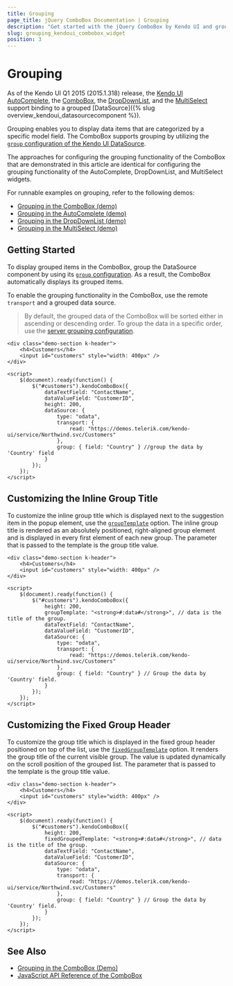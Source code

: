 ```yaml
---
title: Grouping
page_title: jQuery ComboBox Documentation | Grouping
description: "Get started with the jQuery ComboBox by Kendo UI and group its data."
slug: grouping_kendoui_combobox_widget
position: 3
---
```


# Grouping

As of the Kendo UI Q1 2015 (2015.1.318) release, the [Kendo UI AutoComplete](https://demos.telerik.com/kendo-ui/autocomplete/index), the [ComboBox](https://demos.telerik.com/kendo-ui/combobox/index), the [DropDownList](https://demos.telerik.com/kendo-ui/dropdownlist/index), and the [MultiSelect](https://demos.telerik.com/kendo-ui/multiselect/index) support binding to a grouped [DataSource]({% slug overview_kendoui_datasourcecomponent %}).

Grouping enables you to display data items that are categorized by a specific model field. The ComboBox supports grouping by utilizing the [`group` configuration of the Kendo UI DataSource](/api/javascript/data/datasource/configuration/group).

The approaches for configuring the grouping functionality of the ComboBox that are demonstrated in this article are identical for configuring the grouping functionality of the AutoComplete, DropDownList, and MultiSelect widgets.

For runnable examples on grouping, refer to the following demos:
* [Grouping in the ComboBox (demo)](https://demos.telerik.com/kendo-ui/combobox/grouping)
* [Grouping in the AutoComplete (demo)](https://demos.telerik.com/kendo-ui/autocomplete/grouping)
* [Grouping in the DropDownList (demo)](https://demos.telerik.com/kendo-ui/dropdownlist/grouping)
* [Grouping in the MultiSelect (demo)](https://demos.telerik.com/kendo-ui/multiselect/grouping)

## Getting Started

To display grouped items in the ComboBox, group the DataSource component by using its [`group` configuration](/api/javascript/data/datasource/configuration/group). As a result, the ComboBox automatically displays its grouped items.

To enable the grouping functionality in the ComboBox, use the remote `transport` and a grouped data source.

> By default, the grouped data of the ComboBox will be sorted either in ascending or descending order. To group the data in a specific order, use the [server grouping configuration](/api/javascript/data/datasource/configuration/servergrouping).

```dojo
<div class="demo-section k-header">
    <h4>Customers</h4>
    <input id="customers" style="width: 400px" />
</div>

<script>
    $(document).ready(function() {
        $("#customers").kendoComboBox({
            dataTextField: "ContactName",
            dataValueField: "CustomerID",
            height: 200,
            dataSource: {
                type: "odata",
                transport: {
                    read: "https://demos.telerik.com/kendo-ui/service/Northwind.svc/Customers"
                },
                group: { field: "Country" } //group the data by 'Country' field
            }
        });
    });
</script>
```

## Customizing the Inline Group Title

To customize the inline group title which is displayed next to the suggestion item in the popup element, use the [`groupTemplate`](/api/javascript/ui/combobox/configuration/grouptemplate) option. The inline group title is rendered as an absolutely positioned, right-aligned group element and is displayed in every first element of each new group. The parameter that is passed to the template is the group title value.

```dojo
<div class="demo-section k-header">
    <h4>Customers</h4>
    <input id="customers" style="width: 400px" />
</div>

<script>
    $(document).ready(function() {
        $("#customers").kendoComboBox({
            height: 200,
            groupTemplate: "<strong>#:data#</strong>", // data is the title of the group.
            dataTextField: "ContactName",
            dataValueField: "CustomerID",
            dataSource: {
                type: "odata",
                transport: {
                    read: "https://demos.telerik.com/kendo-ui/service/Northwind.svc/Customers"
                },
                group: { field: "Country" } // Group the data by 'Country' field.
            }
        });
    });
</script>
```

## Customizing the Fixed Group Header

To customize the group title which is displayed in the fixed group header positioned on top of the list, use the [`fixedGroupTemplate`](/api/javascript/ui/combobox/configuration/fixedgrouptemplate) option. It renders the group title of the current visible group. The value is updated dynamically on the scroll position of the grouped list. The parameter that is passed to the template is the group title value.

```dojo
<div class="demo-section k-header">
    <h4>Customers</h4>
    <input id="customers" style="width: 400px" />
</div>

<script>
    $(document).ready(function() {
        $("#customers").kendoComboBox({
            height: 200,
            fixedGroupedTemplate: "<strong>#:data#</strong>", // data is the title of the group.
            dataTextField: "ContactName",
            dataValueField: "CustomerID",
            dataSource: {
                type: "odata",
                transport: {
                    read: "https://demos.telerik.com/kendo-ui/service/Northwind.svc/Customers"
                },
                group: { field: "Country" } // Group the data by 'Country' field.
            }
        });
    });
</script>
```

## See Also

* [Grouping in the ComboBox (Demo)](https://demos.telerik.com/kendo-ui/combobox/grouping)
* [JavaScript API Reference of the ComboBox](/api/javascript/ui/combobox)
